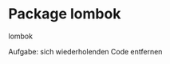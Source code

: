 Package lombok
==============

<artefactId>lombok</artefactId>

Aufgabe: sich wiederholenden Code entfernen